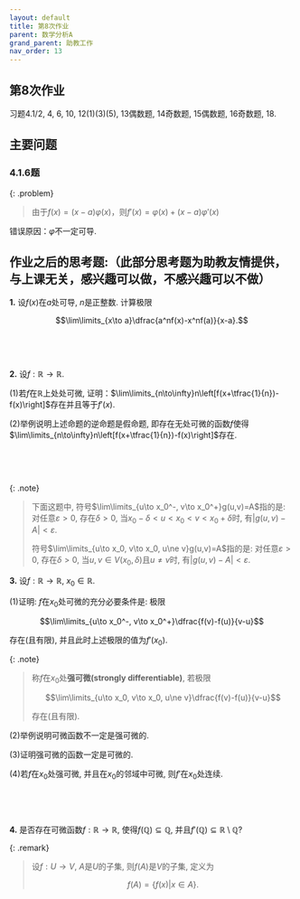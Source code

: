 ```yaml
---
layout: default
title: 第8次作业
parent: 数学分析A
grand_parent: 助教工作
nav_order: 13
---
```


## 第8次作业

习题4.1/2, 4, 6, 10, 12(1)(3)(5), 13偶数题, 14奇数题, 15偶数题, 16奇数题, 18.

## 主要问题

### 4.1.6题

{: .problem}
> 由于$f(x)=(x-a)\varphi(x)$，则$f'(x)=\varphi(x)+(x-a)\varphi'(x)$ 

错误原因：$\varphi$不一定可导.


## 作业之后的思考题:（此部分思考题为助教友情提供，与上课无关，感兴趣可以做，不感兴趣可以不做）

**1.** 设$f(x)$在$a$处可导, $n$是正整数. 计算极限

$$\lim\limits_{x\to a}\dfrac{a^nf(x)-x^nf(a)}{x-a}.$$

&nbsp; 

&nbsp; 

**2.** 设$f:\mathbb{R}\to\mathbb{R}$. 

(1)若$f$在$\mathbb{R}$上处处可微, 证明：$\lim\limits_{n\to\infty}n\left[f(x+\tfrac{1}{n})-f(x)\right]$存在并且等于$f'(x)$.

(2)举例说明上述命题的逆命题是假命题, 
即存在无处可微的函数$f$使得$\lim\limits_{n\to\infty}n\left[f(x+\tfrac{1}{n})-f(x)\right]$存在.

&nbsp; 

&nbsp; 

{: .note}
> 下面这题中, 符号$\lim\limits_{u\to x_0^-, v\to x_0^+}g(u,v)=A$指的是:
> 对任意$\varepsilon>0$, 存在$\delta>0$, 当$x_0-\delta < u < x_0 < v < x_0+\delta$时, 
> 有$\vert g(u,v)-A\vert  < \varepsilon$. 
>
> 符号$\lim\limits_{u\to x_0, v\to x_0, u\ne v}g(u,v)=A$指的是:
> 对任意$\varepsilon>0$, 存在$\delta>0$, 当$u,v\in V(x_0,\delta)$且$u\ne v$时, 
> 有$\vert g(u,v)-A\vert  < \varepsilon$. 


**3.** 设$f:\mathbb{R}\to\mathbb{R}$, $x_0\in\mathbb{R}$. 

(1)证明: $f$在$x_0$处可微的充分必要条件是: 极限

$$\lim\limits_{u\to x_0^-, v\to x_0^+}\dfrac{f(v)-f(u)}{v-u}$$

存在(且有限), 并且此时上述极限的值为$f'(x_0)$. 

{: .note}
> 称$f$在$x_0$处**强可微(strongly differentiable)**, 若极限
> 
> $$\lim\limits_{u\to x_0, v\to x_0, u\ne v}\dfrac{f(v)-f(u)}{v-u}$$
> 
> 存在(且有限). 

(2)举例说明可微函数不一定是强可微的. 

(3)证明强可微的函数一定是可微的.

(4)若$f$在$x_0$处强可微, 并且在$x_0$的邻域中可微, 则$f'$在$x_0$处连续.

&nbsp; 

&nbsp;

**4.** 是否存在可微函数$f:\mathbb{R}\to\mathbb{R}$, 使得$f(\mathbb{Q})\subseteq\mathbb{Q}$,
并且$f'(\mathbb{Q})\subseteq\mathbb{R}\setminus\mathbb{Q}$?

{: .remark}
> 设$f:U\to V$, $A$是$U$的子集, 则$f(A)$是$V$的子集, 定义为
>
> $$f(A)=\{f(x)|x\in A\}.$$
